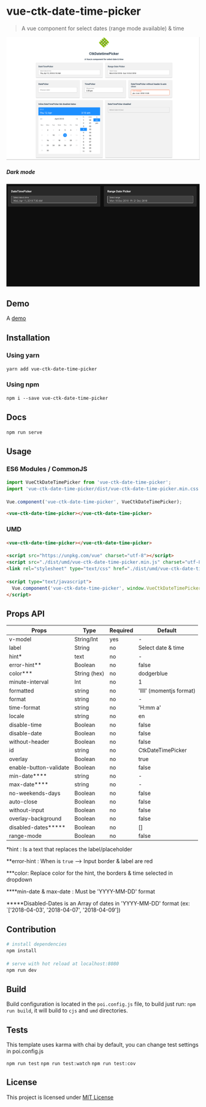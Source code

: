 # vue-ctk-date-time-picker

> A vue component for select dates (range mode available) & time

![vue-ctk-date-time-picker](./assets/illu-animated.gif)
##### Dark mode
![vue-ctk-date-time-picker](./assets/illu-animated-dark.gif)
## Demo
A [demo](https://htmlpreview.github.io/?https://github.com/chronotruck/vue-ctk-date-time-picker/blob/master/demo/index.html)

## Installation

### Using yarn

`yarn add vue-ctk-date-time-picker`

### Using npm

`npm i --save vue-ctk-date-time-picker`

## Docs

`npm run serve`

## Usage

### ES6 Modules / CommonJS

```js
import VueCtkDateTimePicker from 'vue-ctk-date-time-picker';
import 'vue-ctk-date-time-picker/dist/vue-ctk-date-time-picker.min.css';

Vue.component('vue-ctk-date-time-picker', VueCtkDateTimePicker);
```

```html
<vue-ctk-date-time-picker></vue-ctk-date-time-picker>
```

### UMD

```html
<vue-ctk-date-time-picker></vue-ctk-date-time-picker>

<script src="https://unpkg.com/vue" charset="utf-8"></script>
<script src="./dist/umd/vue-ctk-date-time-picker.min.js" charset="utf-8"></script>
<link rel="stylesheet" type="text/css" href="./dist/umd/vue-ctk-date-time-picker.min.css">

<script type="text/javascript">
  Vue.component('vue-ctk-date-time-picker', window.VueCtkDateTimePicker.default);
</script>
```
## Props API

| Props      | Type       | Required | Default    |
|------------|------------|----------|------------|
| v-model    | String/Int | yes     | -          |
| label      | String     | no    | Select date & time |
| hint*       | text       | no       | -         |
| error-hint** | Boolean    | no      | false     |
| color***     | String (hex) | no    | dodgerblue |
| minute-interval | Int | no    | 1    |
| formatted   | string | no    | 'llll' (momentjs format) |
| format   | string | no      | - |
| time-format   | string | no  | 'H:mm a' |
| locale   | string | no     | en |
| disable-time   | Boolean | no     | false |
| disable-date   | Boolean | no  | false |
| without-header   | Boolean | no   | false |
| id  | string | no  | CtkDateTimePicker |
| overlay | Boolean | no | true |
| enable-button-validate | Boolean | no | false |
| min-date****  | string | no  | - |
| max-date****  | string | no  | - |
| no-weekends-days | Boolean | no | false |
| auto-close | Boolean | no | false |
| without-input | Boolean | no | false |
| overlay-background | Boolean | no | false |
| disabled-dates***** | Boolean | no | [] |
| range-mode | Boolean | no | false |

*hint : Is a text that replaces the label/placeholder

**error-hint : When is `true` --> Input border & label are red

***color: Replace color for the hint, the borders & time selected in dropdown

****min-date & max-date : Must be 'YYYY-MM-DD' format

*****Disabled-Dates is an Array of dates in 'YYYY-MM-DD' format (ex: `['2018-04-03', '2018-04-07', '2018-04-09'])


## Contribution

``` bash
# install dependencies
npm install

# serve with hot reload at localhost:8080
npm run dev
```

## Build

Build configuration is located in the `poi.config.js` file, to build just run: `npm run build`, it will build to `cjs` and `umd` directories.

## Tests

This template uses karma with chai by default, you can change test settings in poi.config.js

`npm run test`
`npm run test:watch`
`npm run test:cov`

## License

This project is licensed under [MIT License](http://en.wikipedia.org/wiki/MIT_License)
